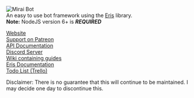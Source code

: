 ![Mirai Bot](http://i.imgur.com/XF9vkMe.png)   
An easy to use bot framework using the [Eris](https://github.com/abalabahaha/eris/) library.   
**Note:** NodeJS version 6+ is ***REQUIRED***

[Website](http://brussell98.github.io/bot/index.html)   
[Support on Patreon](http://patreon.com/brussell98)   
[API Documentation](http://brussell98.github.io/bot/docs/index.html)   
[Discord Server](https://discord.gg/0kvLlwb7slG3XCCQ)   
[Wiki containing guides](https://github.com/brussell98/BrussellBot/wiki)   
[Eris Documentation](https://abal.moe/Eris/docs/index.html)   
[Todo List (Trello)](https://trello.com/b/Uw5wZLzJ)   

Disclaimer: There is no guarantee that this will continue to be maintained. I may decide one day to discontinue this.
